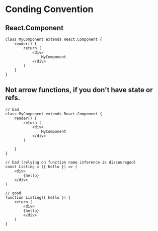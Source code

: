 # Conding Convention
## React.Component
```
class MyComponent extends React.Component {
    render() {
        return (
            <div>
                MyComponent
            </div>
        )
    }
}
````

## Not arrow functions, if you don't have state or refs.
```
// bad
class MyComponent extends React.Component {
    render() {
        return (
            <div>
                MyComponent
            </div>
        )

    }
}

// bad (relying on function name inference is discouraged)
const Listing = ({ hello }) => (
    <div>
        {hello}
    </div>
)

// good
function Listing({ hello }) {
    return (
        <div>
        {hello}
        </div>
    )
}
```

